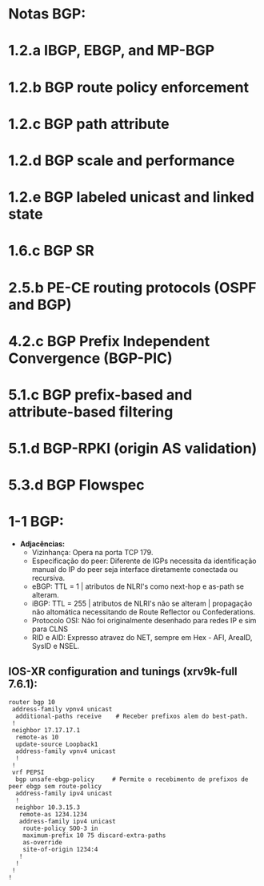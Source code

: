 <h1>Notas BGP:</h1>

<h1>1.2.a IBGP, EBGP, and MP-BGP</h1>
<h1>1.2.b BGP route policy enforcement</h1>
<h1>1.2.c BGP path attribute</h1>
<h1>1.2.d BGP scale and performance</h1>
<h1>1.2.e BGP labeled unicast and linked state</h1>
<h1>1.6.c BGP SR</h1>
<h1>2.5.b PE-CE routing protocols (OSPF and BGP)</h1>
<h1>4.2.c BGP Prefix Independent Convergence (BGP-PIC)</h1>
<h1>5.1.c BGP prefix-based and attribute-based filtering</h1>
<h1>5.1.d BGP-RPKI (origin AS validation)</h1>
<h1>5.3.d BGP Flowspec</h1>

<h1>1-1 BGP:</h1>

- **Adjacências:**
    - Vizinhança: Opera na porta TCP 179.
    - Especificação do peer: Diferente de IGPs necessita da identificação manual do IP do peer seja interface diretamente conectada ou recursiva.
    - eBGP: TTL = 1 | atributos de NLRI's como next-hop e as-path se alteram.
    - iBGP: TTL = 255 | atributos de NLRI's não se alteram | propagação não altomática necessitando de Route Reflector ou Confederations.
    - Protocolo OSI: Não foi originalmente desenhado para redes IP e sim para CLNS
    - RID e AID: Expresso atravez do NET, sempre em Hex - AFI, AreaID, SysID e NSEL.

<h2>IOS-XR configuration and tunings (xrv9k-full 7.6.1):</h2>

    router bgp 10
     address-family vpnv4 unicast
      additional-paths receive    # Receber prefixos alem do best-path.
     !
     neighbor 17.17.17.1
      remote-as 10
      update-source Loopback1
      address-family vpnv4 unicast
      !
     !
     vrf PEPSI
      bgp unsafe-ebgp-policy     # Permite o recebimento de prefixos de peer ebgp sem route-policy
      address-family ipv4 unicast
      !
      neighbor 10.3.15.3
       remote-as 1234.1234
       address-family ipv4 unicast
        route-policy SOO-3 in
        maximum-prefix 10 75 discard-extra-paths
        as-override
        site-of-origin 1234:4
       !
      !
     !        
    !


